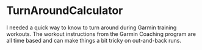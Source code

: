 # TurnAroundCalculator
I needed a quick way to know to turn around during Garmin training workouts. The workout instructions from the Garmin Coaching program are all time based and can
make things a bit tricky on out-and-back runs. 
